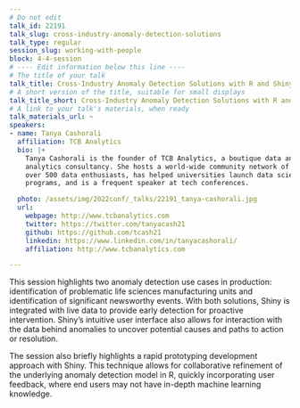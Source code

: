 ```yaml
---
# Do not edit
talk_id: 22191
talk_slug: cross-industry-anomaly-detection-solutions
talk_type: regular
session_slug: working-with-people
block: 4-4-session
# ---- Edit information below this line ----
# The title of your talk
talk_title: Cross-Industry Anomaly Detection Solutions with R and Shiny
# A short version of the title, suitable for small displays
talk_title_short: Cross-Industry Anomaly Detection Solutions with R and Shiny
# A link to your talk's materials, when ready
talk_materials_url: ~
speakers:
- name: Tanya Cashorali
  affiliation: TCB Analytics
  bio: |+
    Tanya Cashorali is the founder of TCB Analytics, a boutique data and
    analytics consultancy. She hosts a world-wide community network of
    over 500 data enthusiasts, has helped universities launch data science
    programs, and is a frequent speaker at tech conferences.

  photo: /assets/img/2022conf/_talks/22191_tanya-cashorali.jpg
  url:
    webpage: http://www.tcbanalytics.com
    twitter: https://twitter.com/tanyacash21
    github: https://github.com/tcash21
    linkedin: https://www.linkedin.com/in/tanyacashorali/
    affiliation: http://www.tcbanalytics.com

---
```


<!-- ABSTRACT ----
Please write abstract below. You may use simple markdown (links, code style, bold, italics)
-->

This session highlights two anomaly detection use cases in production:
identification of problematic life sciences manufacturing units and
identification of significant newsworthy events. With both solutions, Shiny is
integrated with live data to provide early detection for proactive intervention.
Shiny’s intuitive user interface also allows for interaction with the data
behind anomalies to uncover potential causes and paths to action or resolution.

The session also briefly highlights a rapid prototyping development approach
with Shiny. This technique allows for collaborative refinement of the underlying
anomaly detection model in R, quickly incorporating user feedback, where end
users may not have in-depth machine learning knowledge.
